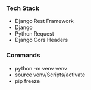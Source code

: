 ### Tech Stack

- Django Rest Framework
- Django
- Python Request
- Django Cors Headers

### Commands

- python -m venv venv
- source venv/Scripts/activate
- pip freeze
